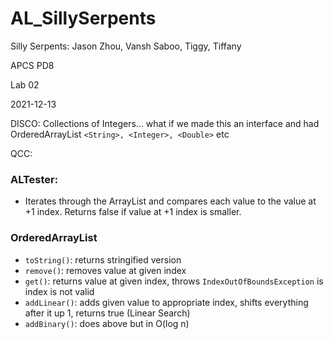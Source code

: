 # AL_SillySerpents

Silly Serpents: Jason Zhou, Vansh Saboo, Tiggy, Tiffany

APCS PD8

Lab 02

2021-12-13


DISCO: Collections of Integers... what if we made this an
       interface and had OrderedArrayList
       ```<String>, <Integer>, <Double>``` etc

QCC:

### ALTester:
* Iterates through the ArrayList and compares each value to the value at +1 index. Returns false if value at +1 index is smaller.

### OrderedArrayList
* ```toString()```: returns stringified version
* ```remove()```: removes value at given index
* ```get()```: returns value at given index, throws ```IndexOutOfBoundsException``` is index is not valid
* ```addLinear()```: adds given value to appropriate index, shifts everything after it up 1, returns true (Linear Search)
* ```addBinary()```: does above but in O(log n)
